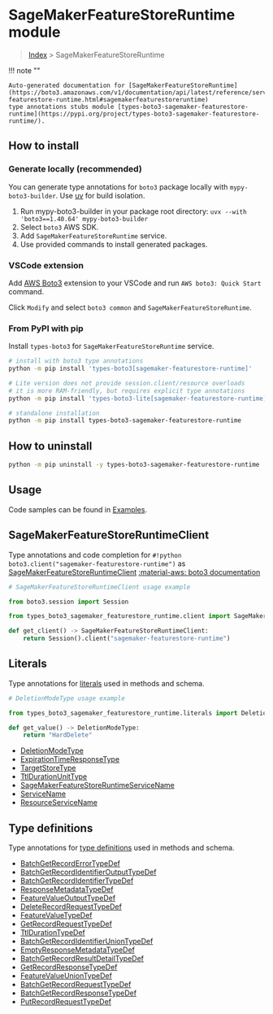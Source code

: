 #  SageMakerFeatureStoreRuntime module

> [Index](../README.md) > SageMakerFeatureStoreRuntime

!!! note ""

    Auto-generated documentation for [SageMakerFeatureStoreRuntime](https://boto3.amazonaws.com/v1/documentation/api/latest/reference/services/sagemaker-featurestore-runtime.html#sagemakerfeaturestoreruntime)
    type annotations stubs module [types-boto3-sagemaker-featurestore-runtime](https://pypi.org/project/types-boto3-sagemaker-featurestore-runtime/).

## How to install

### Generate locally (recommended)

You can generate type annotations for `boto3` package locally with `mypy-boto3-builder`.
Use [uv](https://docs.astral.sh/uv/getting-started/installation/) for build isolation.

1. Run mypy-boto3-builder in your package root directory: `uvx --with 'boto3==1.40.64' mypy-boto3-builder`
1. Select `boto3` AWS SDK.
1. Add `SageMakerFeatureStoreRuntime` service.
1. Use provided commands to install generated packages.


### VSCode extension

Add [AWS Boto3](https://marketplace.visualstudio.com/items?itemName=Boto3typed.boto3-ide)
extension to your VSCode and run `AWS boto3: Quick Start` command.

Click `Modify` and select `boto3 common` and `SageMakerFeatureStoreRuntime`.


### From PyPI with pip

Install `types-boto3` for `SageMakerFeatureStoreRuntime` service.

```bash
# install with boto3 type annotations
python -m pip install 'types-boto3[sagemaker-featurestore-runtime]'

# Lite version does not provide session.client/resource overloads
# it is more RAM-friendly, but requires explicit type annotations
python -m pip install 'types-boto3-lite[sagemaker-featurestore-runtime]'

# standalone installation
python -m pip install types-boto3-sagemaker-featurestore-runtime
```



## How to uninstall

```bash
python -m pip uninstall -y types-boto3-sagemaker-featurestore-runtime
```

## Usage

Code samples can be found in [Examples](./usage.md).

## SageMakerFeatureStoreRuntimeClient

Type annotations and code completion for  `#!python boto3.client("sagemaker-featurestore-runtime")` as [SageMakerFeatureStoreRuntimeClient](./client.md)
[:material-aws: boto3 documentation](https://boto3.amazonaws.com/v1/documentation/api/latest/reference/services/sagemaker-featurestore-runtime.html#SageMakerFeatureStoreRuntime.Client)

```python
# SageMakerFeatureStoreRuntimeClient usage example

from boto3.session import Session

from types_boto3_sagemaker_featurestore_runtime.client import SageMakerFeatureStoreRuntimeClient

def get_client() -> SageMakerFeatureStoreRuntimeClient:
    return Session().client("sagemaker-featurestore-runtime")
```









## Literals

Type annotations for [literals](./literals.md) used in methods and schema.

```python
# DeletionModeType usage example

from types_boto3_sagemaker_featurestore_runtime.literals import DeletionModeType

def get_value() -> DeletionModeType:
    return "HardDelete"
```

- [DeletionModeType](./literals.md#deletionmodetype)
- [ExpirationTimeResponseType](./literals.md#expirationtimeresponsetype)
- [TargetStoreType](./literals.md#targetstoretype)
- [TtlDurationUnitType](./literals.md#ttldurationunittype)
- [SageMakerFeatureStoreRuntimeServiceName](./literals.md#sagemakerfeaturestoreruntimeservicename)
- [ServiceName](./literals.md#servicename)
- [ResourceServiceName](./literals.md#resourceservicename)




## Type definitions

Type annotations for [type definitions](./type_defs.md) used in methods and schema.

- [BatchGetRecordErrorTypeDef](./type_defs.md#batchgetrecorderrortypedef)
- [BatchGetRecordIdentifierOutputTypeDef](./type_defs.md#batchgetrecordidentifieroutputtypedef)
- [BatchGetRecordIdentifierTypeDef](./type_defs.md#batchgetrecordidentifiertypedef)
- [ResponseMetadataTypeDef](./type_defs.md#responsemetadatatypedef)
- [FeatureValueOutputTypeDef](./type_defs.md#featurevalueoutputtypedef)
- [DeleteRecordRequestTypeDef](./type_defs.md#deleterecordrequesttypedef)
- [FeatureValueTypeDef](./type_defs.md#featurevaluetypedef)
- [GetRecordRequestTypeDef](./type_defs.md#getrecordrequesttypedef)
- [TtlDurationTypeDef](./type_defs.md#ttldurationtypedef)
- [BatchGetRecordIdentifierUnionTypeDef](./type_defs.md#batchgetrecordidentifieruniontypedef)
- [EmptyResponseMetadataTypeDef](./type_defs.md#emptyresponsemetadatatypedef)
- [BatchGetRecordResultDetailTypeDef](./type_defs.md#batchgetrecordresultdetailtypedef)
- [GetRecordResponseTypeDef](./type_defs.md#getrecordresponsetypedef)
- [FeatureValueUnionTypeDef](./type_defs.md#featurevalueuniontypedef)
- [BatchGetRecordRequestTypeDef](./type_defs.md#batchgetrecordrequesttypedef)
- [BatchGetRecordResponseTypeDef](./type_defs.md#batchgetrecordresponsetypedef)
- [PutRecordRequestTypeDef](./type_defs.md#putrecordrequesttypedef)

